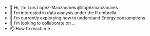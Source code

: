 - 👋 Hi, I’m Luis Lopez-Manzanares @llopezmanzanares
- 👀 I’m interested in data analysis under the R umbrella
- 🌱 I’m currently explorying how to understand Energy consumptions
- 💞️ I’m looking to collaborate on ...
- 📫 How to reach me ...

<!---
llopezmanzanares/llopezmanzanares is a ✨ special ✨ repository because its `README.md` (this file) appears on your GitHub profile.
You can click the Preview link to take a look at your changes.
--->
